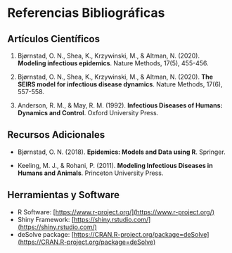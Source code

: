 # Referencias Bibliográficas

## Artículos Científicos

1. Bjørnstad, O. N., Shea, K., Krzywinski, M., & Altman, N. (2020). **Modeling infectious epidemics**. Nature Methods, 17(5), 455-456.

2. Bjørnstad, O. N., Shea, K., Krzywinski, M., & Altman, N. (2020). **The SEIRS model for infectious disease dynamics**. Nature Methods, 17(6), 557-558.

3. Anderson, R. M., & May, R. M. (1992). **Infectious Diseases of Humans: Dynamics and Control**. Oxford University Press.

## Recursos Adicionales

- Bjørnstad, O. N. (2018). **Epidemics: Models and Data using R**. Springer.

- Keeling, M. J., & Rohani, P. (2011). **Modeling Infectious Diseases in Humans and Animals**. Princeton University Press.

## Herramientas y Software

- R Software: [https://www.r-project.org/](https://www.r-project.org/)
- Shiny Framework: [https://shiny.rstudio.com/](https://shiny.rstudio.com/)
- deSolve package: [https://CRAN.R-project.org/package=deSolve](https://CRAN.R-project.org/package=deSolve)